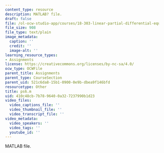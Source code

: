 ```yaml
---
content_type: resource
description: MATLAB? file.
draft: false
file: /ol-ocw-studio-app/courses/18-303-linear-partial-differential-equations-fall-2006/410c48cb7b7896400a327237990b1d23_ps6.m
file_size: 908
file_type: text/plain
image_metadata:
  caption: ''
  credit: ''
  image-alt: ''
learning_resource_types:
- Assignments
license: https://creativecommons.org/licenses/by-nc-sa/4.0/
ocw_type: OCWFile
parent_title: Assignments
parent_type: CourseSection
parent_uid: 521c6da8-15b1-0900-0e9b-dbea9f146bfd
resourcetype: Other
title: ps6.m
uid: 410c48cb-7b78-9640-0a32-7237990b1d23
video_files:
  video_captions_file: ''
  video_thumbnail_file: ''
  video_transcript_file: ''
video_metadata:
  video_speakers: ''
  video_tags: ''
  youtube_id: ''
---
```

MATLAB file.